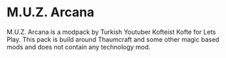 # M.U.Z. Arcana

M.U.Z. Arcana is a modpack by Turkish Youtuber Kofteist Kofte for Lets Play. This pack is build around Thaumcraft and some other magic based mods and does not contain any technology mod.